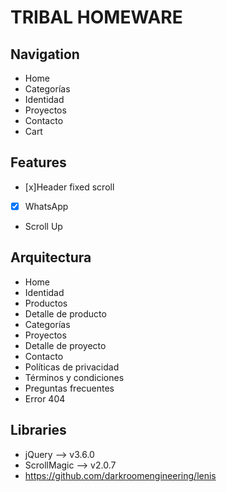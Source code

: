 # TRIBAL HOMEWARE

## Navigation
- Home
- Categorías
- Identidad
- Proyectos
- Contacto
- Cart

## Features
- [x]Header fixed scroll
- [x] WhatsApp
- Scroll Up

## Arquitectura
- Home
- Identidad
- Productos
- Detalle de producto
- Categorías
- Proyectos
- Detalle de proyecto
- Contacto
- Políticas de privacidad
- Términos y condiciones
- Preguntas frecuentes
- Error 404

## Libraries
- jQuery –> v3.6.0
- ScrollMagic –> v2.0.7
- https://github.com/darkroomengineering/lenis

